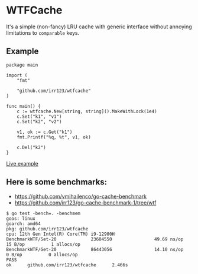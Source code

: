 # WTFCache

It's a simple (non-fancy) LRU cache with generic interface
 without annoying limitations to `comparable` keys.

## Example

```
package main

import (
	"fmt"

	"github.com/irr123/wtfcache"
)

func main() {
	c := wtfcache.New[string, string]().MakeWithLock(1e4)
	c.Set("k1", "v1")
	c.Set("k2", "v2")

	v1, ok := c.Get("k1")
	fmt.Printf("%q, %t", v1, ok)

	c.Del("k2")
}
```

[Live example](https://go.dev/play/p/08aS5zNuMnX)

## Here is some benchmarks:

 - https://github.com/vmihailenco/go-cache-benchmark
 - https://github.com/irr123/go-cache-benchmark-1/tree/wtf

```
$ go test -bench=. -benchmem
goos: linux
goarch: amd64
pkg: github.com/irr123/wtfcache
cpu: 12th Gen Intel(R) Core(TM) i9-12900H
BenchmarkWTF/Set-20             23604550                49.69 ns/op           15 B/op          1 allocs/op
BenchmarkWTF/Get-20             86443056                14.10 ns/op            0 B/op          0 allocs/op
PASS
ok      github.com/irr123/wtfcache      2.466s
```
